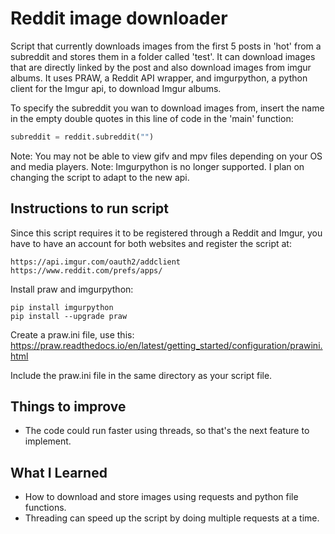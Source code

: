 # Reddit image downloader
Script that currently downloads images from the first 5 posts in 'hot' from a subreddit and stores them in a folder called 'test'. It can download images that are directly linked by the post and also download images from imgur albums. It uses PRAW, a Reddit API wrapper, and imgurpython, a python client for the Imgur api, to download Imgur albums. 

To specify the subreddit you wan to download images from, insert the name in the empty double quotes in this line of code in the 'main' function:
```python
subreddit = reddit.subreddit("")
```

Note: You may not be able to view gifv and mpv files depending on your OS and media players.
Note: Imgurpython is no longer supported. I plan on changing the script to adapt to the new api.

## Instructions to run script
Since this script requires it to be registered through a Reddit and Imgur, you have to have an account for both websites and register the script at:
```
https://api.imgur.com/oauth2/addclient
https://www.reddit.com/prefs/apps/
```

Install praw and imgurpython:
```
pip install imgurpython
pip install --upgrade praw
```

Create a praw.ini file, use this:
https://praw.readthedocs.io/en/latest/getting_started/configuration/prawini.html

Include the praw.ini file in the same directory as your script file.

## Things to improve
* The code could run faster using threads, so that's the next feature to implement.

## What I Learned
* How to download and store images using requests and python file functions.
* Threading can speed up the script by doing multiple requests at a time.